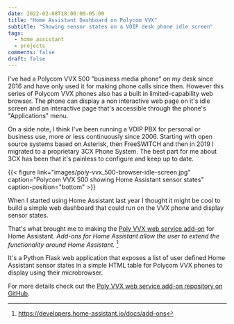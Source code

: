 ```yaml
---
date: 2022-02-08T18:00:00-05:00
title: "Home Assistant Dashboard on Polycom VVX"
subtitle: "Showing sensor states on a VOIP desk phone idle screen"
tags:
  - home assistant
  - projects
comments: false
draft: false
---
```


I've had a Polycom VVX 500 "business media phone" on my desk since 2016 and have only used it for making phone calls since then.
However this series of Polycom VVX phones also has a built in limited-capability web browser.
The phone can display a non interactive web page on it's idle screen and an interactive page that's accessible through the phone's "Applications" menu.

On a side note, I think I've been running a VOIP PBX for personal or business use, more or less continuously since 2006. Starting with open source systems based on Asterisk, then FreeSWITCH and then in 2019 I migrated to a proprietary 3CX Phone System. The best part for me about 3CX has been that it's painless to configure and keep up to date.

{{< figure link="images/poly-vvx_500-browser-idle-screen.jpg" caption="Polycom VVX 500 showing Home Assistant sensor states" caption-position="bottom" >}}

When I started using Home Assistant last year I thought it might be cool to build a simple web dashboard that could run on the VVX phone and display sensor states.

That's what brought me to making the [Poly VVX web service add-on](https://github.com/wtip/poly-vvx-web_HAOS-addon) for Home Assistant.
_Add-ons for Home Assistant allow the user to extend the functionality around Home Assistant._ [^1] 

It's a Python Flask web application that exposes a list of user defined Home Assistant sensor states in a simple HTML table for Polycom VVX phones to display using their microbrowser.

For more details check out the [Poly VVX web service add-on repository on GitHub](https://github.com/wtip/poly-vvx-web_HAOS-addon).



[^1]: https://developers.home-assistant.io/docs/add-ons